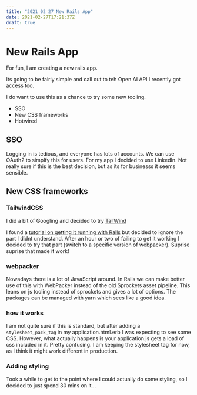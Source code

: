 ```yaml
---
title: "2021 02 27 New Rails App"
date: 2021-02-27T17:21:37Z
draft: true
---
```


# New Rails App

For fun, I am creating a new rails app.

Its going to be fairly simple and call out to teh Open AI API I recently got access too.

I do want to use this as a chance to try some new tooling.
- SSO
- New CSS frameworks
- Hotwired

## SSO
Logging in is tedious, and everyone has lots of accounts. We can use OAuth2 to simplfy this for users.
For my app I decided to use LinkedIn. Not really sure if this is the best decision, but as its for businesss it seems sensible.

## New CSS frameworks

### TailwindCSS
I did a bit of Googling and decided to try [TailWind](https://tailwindcss.com/)

I found a [tutorial on getting it running with Rails](https://davidteren.medium.com/tailwindcss-2-0-with-rails-6-1-postcss-8-0-9645e235892d) but decided to ignore the part I didnt understand. After an hour or two of failing to get it working I decided to try that part (switch to a specific version of webpacker). Suprise suprise that made it work!

### webpacker
Nowadays there is a lot of JavaScript around. In Rails we can make better use of this with WebPacker instead of the old Sprockets asset pipeline.
This leans on js tooling instead of sprockets and gives a lot of options.
The packages can be managed with yarn which sees like a good idea.

### how it works
I am not quite sure if this is standard, but after adding a `stylesheet_pack_tag` in my application.html.erb I was expecting to see some CSS. However, what actually happens is your application.js gets a load of css included in it. Pretty confusing. I am keeping the stylesheet tag for now, as I think it might work different in production.

### Adding styling
Took a while to get to the point where I could actually do some styling, so I decided to just spend 30 mins on it...
